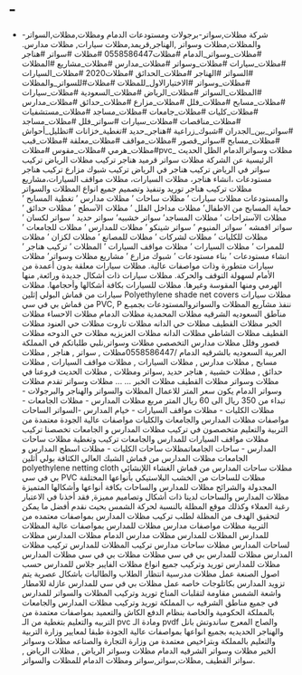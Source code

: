 # -
- -شركة مظلات,سواتر-برجولات ومستودعات الدمام    ومظلات,مظلات,السواتر والمظلات,مظلات وسواتر ,الهناجر,قريمد,مظلات سيارات, مظلات مدارس.  #مظلات_وسواتر_الدمام  #مظلات0558586447 #مظلات #سواتر #هناجر #مظلات_سيارات #مظلات_وسواتر #مظلات_مدارس #مظلات_مشاريع #المظلات #السواتر #الهناجر #مظلات_الحدائق #مظلات2020 #مظلات_السيارات #مظلات_وسواتر #الاختيارالاول_للمظلات #مظلات#للسواتر_والمظلات #المظلات_السواتر #مظلات_الرياض #مظلات_السعودية #مظلات_سيارات #مظلات_مسابح #مظلات_فلل #مظلات_مزارع #مظلات_حدائق #مظلات_مدارس #مظلات_كليات #مظلات_جامعات #مظلات_مساجد #مظلات_مستشفيات #مظلات_مناقصات #مظلات_سيارات #سواتر_فلل #مظلات_مساجد #سواتر_بين_الجدران #شبوك_زراعية #هناجر_حديد #تغطية_خزانات #تظليل_أحواش #مظلات_مسابح #سواتر_قصور #مظلات_مواقف #مظلات_معلقة #مظلات_قبب #مظلات_هرمي #مظلات_مقوس #مظلاتpvc_  مظلات وسواترالدمام الظل الحديث الرئيسية عن الشركة مظلات سواتر قرميد هناجر تركيب مظلات الرياض تركيب سواتر في الرياض تركيب هناجر في الرياض تركيب شبوك مزارع تركيب هناجر مستودعات ،انشاء هناجر، مظلات السيارات، مظلات مواقف السيارات،مشاريع مظلات تركيب هناجر توريد وتنفيذ وتصميم جميع انواع المظلات والسواتر والمستودعات مظلات سيارات ’ مظلات ساحات ’ مظلات مدارس ’ تغطية المسابح ’ حماية المسابح من الاطفال’ مظلات مداخل الفلل ’ مظلات الآسطح ’ مظلات حدائق ’ مظلات الآستراحات ’ مظلات المساجد’ سواتر خشبيه’ سواتر حديد ’ سواتر لكسان ’ سواتر اقمشه ’ سواتر المنيوم ’ سواتر شينكو ’ مظلات للمدارس ’ مظلات للجامعات ’ مظلات للكليات ’ مظلات لشركات ’ مظلات للمصانع ’ مظلات لكزان ’ مظلات للممرات ’ مظلات السيارات ’ مظلات مواقف السيارات ’ المظلات ’ تركيب هناجر ’ انشاء مستودعات ’ بناء مستودعات ’ شبوك مزارع ’ مشاريع مظلات وسواتر’ مظلات سيارات متطورة وذات مواصفات عالية. مظلات سيارات معلقة بدون أعمدة من الأمام لسهولة التوقف والحركة. مظلات سيارات ذات أشكال جديدة ورائعة, منها الهرمي ومنها المقوسة وغيرها. مظلات للسيارات بكافة أشكالها وأحجامها. مظلات سيارات من قماش البولي إثلين Polyethylene shade net covers مظلات سيارات من قماش بي في سي PVC, P ننفذ مشآريع المظلات والسواتروالمستودعات بجميـع منآطق السعوديه الشرقيه مظلات المحمدية مظلات الدمام مظلات الاحساء مظلات الخبر مظلات القطيف مظلات حي الدانه مظلات تاروت مظلات حي العنود مظلات القطيف مظلات الشاطي مظلات الدانه مظلات العزيزيه مظلات حي الدوحه مظلات قصور وفلل مظلات مدارس التخصصي  مظلات وسواتر,نلبي طلباتكم في المملكة العربية السعوديه بالشرقيه الدمام /0558586447مظلات , سواتر , هناجر , مظلات مسابح , مظلات مدارس , مظلات السيارات , مظلات مواقف السيارات , مظلات حدائق , مظلات خشبية , هناجر حديد ,سواتر ومظلات , مظلات  الحديث فروعنا في مظلات وسواتر مظلات القطيف مظلات الخبر … ... مظلات وسواتر تقدم مظلات وسواتر الدمام يكون سعر المتر للاعمال المظلات والسواتر والهناجر والبرجولات - تبداء من 350 ريال الى 60 ريال المتر مربع  مظلات المدارس - مظلات الجامعات - مظلات الكليات - مظلات مواقف السيارات - خيام المدارس -السواتر الساحات مواصفات مظلات المدارس والجامعات والكليات مواصفات عالية الجودة معتمدة من التربية والتعليم متخصصون في تركيب مظلات المدارس و الجامعات تخصصنا تركيب مظلات مواقف السيارات للمدارس والجامعات تركيب وتغطية مظلات ساحات المدارس - ساحات الجامعاتمظلات ساحات الكليات - مظلات اسطح المدارس و الجامعات  مظلات المدارس من قماش الشبك العالي الكثافة بولي أثلين polyethylene netting cloth مظلات ساحات المدارس من قماش الغشاء اللإنشائي بي في سي PVC مظلات للساحات من الخشب البلاستيكي بأنواعها المختلفة المجدولة والشرائح مظلات للمدارس والساحات بكافة أنواعها وأشكالها المتميزة مظلات المدارس والساحات لدينا ذات أشكال وتصاميم مميزة, فقد أخذنا في الاعتبار رغبة العملاء وكذلك موقع المظلة بالنسبة لحركة الشمس بحيث نقدم أفضل ما يمكن لتحقيق الهدف من المظلة لطلب تركيب مظلات المدارس بمواصفات معتمده من التربية   مظلات مواصفات مدارس مظلات للمدارس بمواصفات عالية المظلات للمدارس المظلات للمدارس مظلات مدارس الدمام مظلات المدارس مظلات لساحات المدارس مظلات ساحات مدارس تركيب المظلات للمدارس تركيب مظلات المدارس مظلات للمدارس بي في سي مظلات مظلات بي في سي مظلات المدارس مظلات للمدارس  توريد وتركيب جميع انواع مظلات الفايبر جلاس للمدارس حسب اصول الصنعة عمل مظلات مدرسية انتظار الطلاب والطالبات باشكال عصرية يتم تزويد المدارس بكاتلوجات خاصه عمل مظلات بي في سي للمدارس عازلة للامطار واشعة الشمس مقاومة لتقلبات المناخ توريد وتركيب المظلات والسواتر للمدارس في جميع مناطق الشرقيه ب المملكة  توريد وتركيب مظلات المدارس والجامعات بالمملكة الحكومية والخاصة بنظام الدفع الكاش والتعميد بمواصفات معتمدة من التربيه والتعليم بتغطية من الـ pvc ومادة الـ pvdf والصاج المعرج ساندوتش بانل والهناجر الحديديه بجميع انواعها بمواصفات عالية الجودة طبقا لمعايير وزارة التربية والتعليم بالمملكة وبتراخيص معتمدة من وزارة التجارة والصناعه مظلات وسواتر الخبر مظلات وسواتر الشرقيه الدمام  مظلات وسواتر الرياض , مظلات الرياض , سواتر القطيف ,مظلات,سواتر,سواتر ومظلات الدمام  للمظلات والسواتر.
